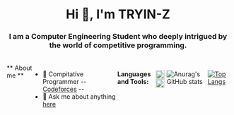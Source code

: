 
<h1 align="center">Hi 👋, I'm TRYIN-Z</h1>
<h3 align="center">I am a Computer Engineering Student who deeply intrigued by the world of competitive programming.</h3>
<br />
<div style="display:flex;">
** About me **

- 💼 Compitative Programmer -- [Codeforces](https://codeforces.com/profile/x-iy)  --
- 💬  Ask me about anything [here](https://www.linkedin.com/in/x-iy-60591a21b?utm_source=share&utm_campaign=share_via&utm_content=profile&utm_medium=android_app) 

**Languages and Tools:**  


  <code><img height="20" src="https://cdn-icons-png.flaticon.com/512/6132/6132222.png"></code>
  <code><img height="20" src="https://cdn-icons-png.flaticon.com/512/226/226777.png"></code>
<br />

![Anurag's GitHub stats](https://github-readme-stats.vercel.app/api?username=TRYIN-Z&show_icons=true&theme=radical)

<br />
<br />

[![Top Langs](https://github-readme-stats.vercel.app/api/top-langs/?username=TRYIN-Z&layout=compact)](https://github.com/TRYIN-Z/github-readme-stats)